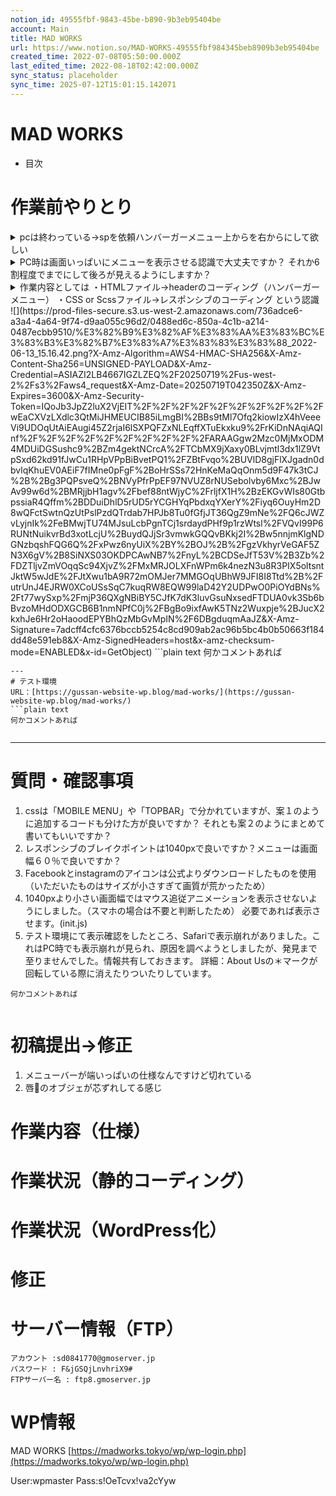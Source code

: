 ```yaml
---
notion_id: 49555fbf-9843-45be-b890-9b3eb95404be
account: Main
title: MAD WORKS
url: https://www.notion.so/MAD-WORKS-49555fbf984345beb8909b3eb95404be
created_time: 2022-07-08T05:50:00.000Z
last_edited_time: 2022-08-18T02:42:00.000Z
sync_status: placeholder
sync_time: 2025-07-12T15:01:15.142071
---
```

# MAD WORKS

  - 目次
  # 作業前やりとり
  <details>
  <summary>pcは終わっている→spを依頼ハンバーガーメニュー上からを右からにして欲しい</summary>
  </details>
  <details>
  <summary>PC時は画面いっぱいにメニューを表示させる認識で大丈夫ですか？
それか6割程度でまでにして後ろが見えるようにしますか？</summary>
  </details>
  <details>
  <summary>作業内容としては
・HTMLファイル→headerのコーディング（ハンバーガーメニュー）
・CSS or Scssファイル→レスポンシブのコーディング
という認識</summary>
  </details>
  ![](https://prod-files-secure.s3.us-west-2.amazonaws.com/736adce6-a3a4-4a64-9f74-d9aa055c96d2/0488ed6c-850a-4c1b-a214-0487ecbb9510/%E3%82%B9%E3%82%AF%E3%83%AA%E3%83%BC%E3%83%B3%E3%82%B7%E3%83%A7%E3%83%83%E3%83%88_2022-06-13_15.16.42.png?X-Amz-Algorithm=AWS4-HMAC-SHA256&X-Amz-Content-Sha256=UNSIGNED-PAYLOAD&X-Amz-Credential=ASIAZI2LB4667IGZLZEQ%2F20250719%2Fus-west-2%2Fs3%2Faws4_request&X-Amz-Date=20250719T042350Z&X-Amz-Expires=3600&X-Amz-Security-Token=IQoJb3JpZ2luX2VjEIT%2F%2F%2F%2F%2F%2F%2F%2F%2F%2FwEaCXVzLXdlc3QtMiJHMEUCIB85iLmgBI%2BBs9tMl7Ofq2kiowIzX4hVeeeVi9UDOqUtAiEAugi45Z2rjaI6lSXPQFZxNLEqffXTuEkxku9%2FrKiDnNAqiAQInf%2F%2F%2F%2F%2F%2F%2F%2F%2F%2FARAAGgw2Mzc0MjMxODM4MDUiDGSushc9%2BZm4gektNCrcA%2FTCbMX9jXaxy0BLvjmtl3dx1lZ9VtpSxd62kd91fJwCu1RHpVPpBiBvetPQ1%2FZBtFvqo%2BUVlD8gjFlXJgadn0dbvlqKhuEV0AEiF7fIMne0pFgF%2BoHrSSs72HnKeMaQqOnm5d9F47k3tCJ%2B%2Bg3PQPsveQ%2BNVyPfrPpEF97NVUZ8rNUSebolvby6Mxc%2BJwAv99w6d%2BMRjjbH1agv%2Fbef88ntWjyC%2FrljfX1H%2BzEKGvWIs80GtbpssiaR4Qffm%2BDDuiDhlD5rUD5rYCGHYqPbdxqYXerY%2Fiyq6OuyHm2D8wQFctSwtnQzUtPslPzdQTrdab7HPJb8Tu0fGfjJT36QgZ9mNe%2FQ6cJWZvLyjnIk%2FeBMwjTU74MJsuLcbPgnTCj1srdaydPHf9p1rzWtsl%2FVQvI99P6RUNtNuikvrBd3xotLcjU%2BuydQJjSr3vmwkGQQvBKkj2I%2Bw5nnjmKlgNDGNzbqshFQG6Q%2FxPwz6nyUiX%2BY%2BOJ%2B%2FgzVkhyrVeGAF5ZN3X6gV%2B8SiNXS03OKDPCAwNB7%2FnyL%2BCDSeJfT53V%2B3Zb%2FDZTljvZmVOqqSc94XjvZ%2FMxMRJOLXFnWPm6k4nezN3u8R3PIX5oltsntJktW5wJdE%2FJtXwu1bA9R72mOMJer7MMGOqUBhW9JFI8I8Ttd%2B%2FutrUnJ4EJRW0XCoUSsSqC7kuqRW8EQW99laD42Y2UDPwO0PiOYdBNs%2Ft77wySxp%2FmjP36QXgNBiBY5CJfK7dK3luvGsuNxsedFTDUA0vk3Sb6bBvzoMHdODXGCB6B1nmNPfC0j%2FBgBo9ixfAwK5TNz2Wuxpje%2BJucX2kxhJe6Hr2oHaoodEPYBhQzMbGvMpIN%2F6DBgduqmAaJZ&X-Amz-Signature=7adcff4cfc6376bccb5254c8cd909ab2ac96b5bc4b0b50663f184dd48e591eb8&X-Amz-SignedHeaders=host&x-amz-checksum-mode=ENABLED&x-id=GetObject)
  ```plain text
何かコメントあれば


  ```
  ---
  # テスト環境
  URL：[https://gussan-website-wp.blog/mad-works/](https://gussan-website-wp.blog/mad-works/)
  ```plain text
何かコメントあれば


  ```
  ---
  # 質問・確認事項
  1. cssは「MOBILE MENU」や「TOPBAR」で分かれていますが、案１のように追加するコードも分けた方が良いですか？
それとも案２のようにまとめて書いてもいいですか？
  1. レスポンシブのブレイクポイントは1040pxで良いですか？メニューは画面幅６０％で良いですか？
  1. Facebookとinstagramのアイコンは公式よりダウンロードしたものを使用（いただいたものはサイズが小さすぎて画質が荒かったため）
  1. 1040pxより小さい画面幅ではマウス追従アニメーションを表示させないようにしました。（スマホの場合は不要と判断したため）
必要であれば表示させます。(init.js)
  1. テスト環境にて表示確認をしたところ、Safariで表示崩れがありました。これはPC時でも表示崩れが見られ、原因を調べようとしましたが、発見まで至りませんでした。情報共有しておきます。
詳細：About Usの＊マークが回転している際に消えたりついたりしています。
  ```plain text
何かコメントあれば


  ```
  # 初稿提出→修正
  1. メニューバーが端いっぱいの仕様なんですけど切れている
  1. 唇💋のオブジェが芯ずれしてる感じ
  # 作業内容（仕様）
  # 作業状況（静的コーディング）
  # 作業状況（WordPress化）
  # 修正
  # サーバー情報（FTP）
  ```plain text
アカウント :sd0841770@gmoserver.jp
パスワード : F&jGSQjLnvhriX9#
FTPサーバー名 : ftp8.gmoserver.jp
  ```
  # WP情報
  MAD WORKS
[https://madworks.tokyo/wp/wp-login.php](https://madworks.tokyo/wp/wp-login.php)

User:wpmaster
Pass:s!OeTcvx!va2cYyw
  